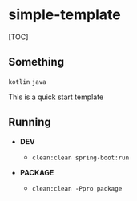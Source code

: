 # simple-template

[TOC]

## Something

`kotlin` `java`

This is a quick start template



Running
-------

* **DEV**
  * `clean:clean spring-boot:run`

* **PACKAGE**
  * `clean:clean -Ppro package`